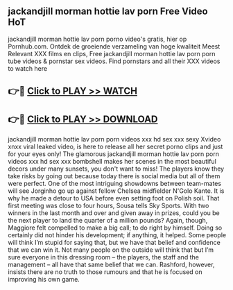 ## jackandjill morman hottie lav porn Free Video HoT 

jackandjill morman hottie lav porn porno video's gratis, hier op Pornhub.com. Ontdek de groeiende verzameling van hoge kwaliteit Meest Relevant XXX films en clips,
Free jackandjill morman hottie lav porn porn tube videos & pornstar sex videos. Find pornstars and all their XXX videos to watch here


## 👉🔴 [Click to PLAY >> WATCH](http://us.freeplayer.one?title=jackandjill_morman_hottie_lav_porn&ref=16D)

## 👉🔴 [Click to PLAY >> DOWNLOAD](http://us.freeplayer.one?title=jackandjill_morman_hottie_lav_porn&ref=16D)


jackandjill morman hottie lav porn porn videos xxx hd sex xxx sexy Xvideo xnxx viral leaked video, is here to release all her secret porno clips and just for your eyes only! The glamorous jackandjill morman hottie lav porn porn videos xxx hd sex xxx bombshell makes her scenes in the most beautiful decors under many sunsets, you don't want to miss! The players know they take risks by going out because today there is social media but all of them were perfect. One of the most intriguing showdowns between team-mates will see Jorginho go up against fellow Chelsea midfielder N'Golo Kante. It is why he made a detour to USA before even setting foot on Polish soil. That first meeting was close to four hours, Sousa tells Sky Sports. With two winners in the last month and over and given away in prizes, could you be the next player to land the quarter of a million pounds? Again, though, Maggiore felt compelled to make a big call; to do right by himself. Doing so certainly did not hinder his development; if anything, it helped. Some people will think I’m stupid for saying that, but we have that belief and confidence that we can win it. Not many people on the outside will think that but I’m sure everyone in this dressing room – the players, the staff and the management – all have that same belief that we can. Rashford, however, insists there are no truth to those rumours and that he is focused on improving his own game.